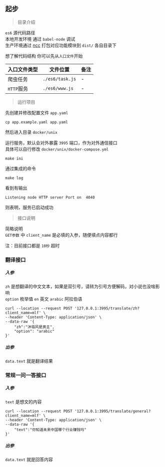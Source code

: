 ## 起步

> 目录介绍

`es6` 源代码路径  
本地开发环境 通过 `babel-node` 调试  
生产环境通过 [ncc](https://github.com/vercel/ncc) 打包对应功能模块到 `dist/` 各自目录下  

想了解代码结构 你可以先从`入口文件`开始

| 入口文件类型 | 文件位置 | 备注 |
| ---- | ---- | ---- |
| 爬虫任务 | `./es6/task.js`   | - |
| `HTTP`服务 | `./es6/www.js`   | - |


> 运行项目

先创建并修改配置文件 `app.yaml`  

```
cp app.example.yaml app.yaml
```

然后进入目录 `docker/unix`  

运行服务，默认会对外暴露 `3995` 端口，作为对外通信接口  
具体可以自行修改 `docker/unix/docker-compose.yml`  

```
make ini
```

通过集成的命令  
```
make log
```

看到有输出  

```
Listening node HTTP server Port on  4040
```

则表明，服务已启动成功


> 接口说明

简略说明  
`GET参数` 中 `client_name` 是必填的入参，随便填点内容都行    

注：目前接口都是 `10秒` 超时  

### 翻译接口

##### 入参

`zh` 是想翻译的中文文本，如果是双引号，请转为引号方便解码，对小说也没啥影响  
`option` 枚举值  `en` 英文 `arabic` 阿拉伯语  

```
curl --location --request POST '127.0.0.1:3995/translate/zh?client_name=mlf' \
--header 'Content-Type: application/json' \
--data-raw '{
    "zh":"沐临风是男主",
    "option": "arabic"
}'
```

##### 出参

`data.text` 就是翻译结果



### 常规一问一答接口

##### 入参

`text` 是想文的内容

```
curl --location --request POST '127.0.0.1:3995/translate/general?client_name=mlf' \
--header 'Content-Type: application/json' \
--data-raw '{
    "text":"你知道未来中国哪个行业赚钱吗"
}'
```

##### 出参

`data.text` 就是回答内容

